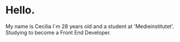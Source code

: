 # Hello.


My name is Cecilia I´m 28 years old and a student at 'Medieinstitutet'. Studying to become a Front End Developer.

